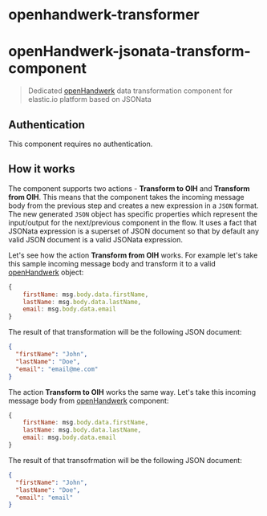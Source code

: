 # openhandwerk-transformer

# openHandwerk-jsonata-transform-component
> Dedicated [openHandwerk](https://openhandwerk.de) data transformation component for elastic.io platform based on JSONata

## Authentication

This component requires no authentication.

## How it works

The component supports two actions - **Transform to OIH** and **Transform from OIH**. This means that the component takes the incoming message body from the previous step and creates a new expression in a ``JSON`` format. The new generated ``JSON`` object has specific properties which represent the input/output for the next/previous component in the flow.
It uses a fact that JSONata expression is a superset of JSON document so that by default any valid JSON document is a valid JSONata expression.

Let's see how the action **Transform from OIH** works. For example let's take this sample incoming message body and transform it to a valid [openHandwerk](https://openhandwerk.de) object:

```js
{
    firstName: msg.body.data.firstName,
    lastName: msg.body.data.lastName,
    email: msg.body.data.email
}
```

The result of that transformation will be the following JSON document:

```json
{
  "firstName": "John",
  "lastName": "Doe",
  "email": "email@me.com"
}
```

The action **Transform to OIH** works the same way. Let's take this incoming message body from [openHandwerk](https://openhandwerk.de) component:

```js
{
    firstName: msg.body.data.firstName,
    lastName: msg.body.data.lastName,
    email: msg.body.data.email
}
```

The result of that transofrmation will be the following JSON document:

```json
{
  "firstName": "John",
  "lastName": "Doe",
  "email": "email"
}
```
